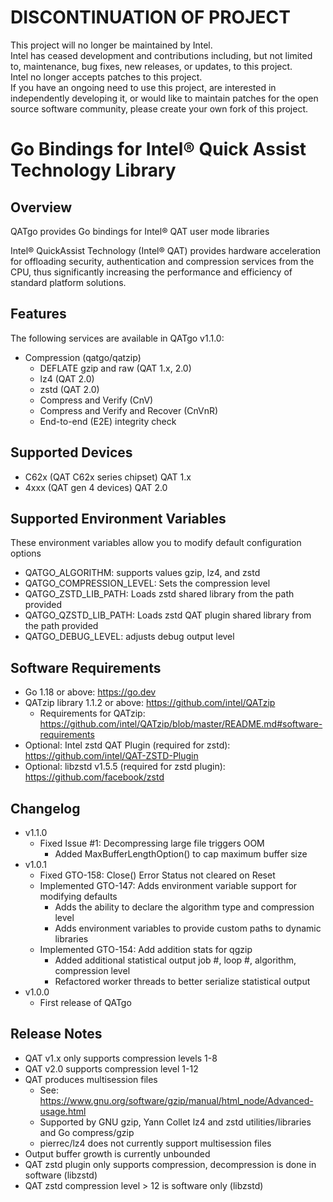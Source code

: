 # DISCONTINUATION OF PROJECT  
This project will no longer be maintained by Intel.  
Intel has ceased development and contributions including, but not limited to, maintenance, bug fixes, new releases, or updates, to this project.  
Intel no longer accepts patches to this project.  
If you have an ongoing need to use this project, are interested in independently developing it, or would like to maintain patches for the open source software community, please create your own fork of this project.  


# Go Bindings for Intel&reg; Quick Assist Technology Library

## Overview
QATgo provides Go bindings for Intel&reg; QAT user mode libraries

Intel&reg; QuickAssist Technology (Intel&reg; QAT) provides hardware acceleration for offloading security, authentication and compression services from the CPU, thus significantly increasing the performance and efficiency of standard platform solutions.

## Features
The following services are available in QATgo v1.1.0:

* Compression (qatgo/qatzip)
  * DEFLATE gzip and raw (QAT 1.x, 2.0)
  * lz4 (QAT 2.0)
  * zstd (QAT 2.0)
  * Compress and Verify (CnV)
  * Compress and Verify and Recover (CnVnR)
  * End-to-end (E2E) integrity check

## Supported Devices
* C62x (QAT C62x series chipset) QAT 1.x
* 4xxx (QAT gen 4 devices) QAT 2.0

## Supported Environment Variables
These environment variables allow you to modify default configuration options
* QATGO_ALGORITHM: supports values gzip, lz4, and zstd
* QATGO_COMPRESSION_LEVEL: Sets the compression level
* QATGO_ZSTD_LIB_PATH: Loads zstd shared library from the path provided
* QATGO_QZSTD_LIB_PATH: Loads zstd QAT plugin shared library from the path provided
* QATGO_DEBUG_LEVEL: adjusts debug output level

## Software Requirements
* Go 1.18 or above: https://go.dev
* QATzip library 1.1.2 or above: https://github.com/intel/QATzip
  * Requirements for QATzip: https://github.com/intel/QATzip/blob/master/README.md#software-requirements
* Optional: Intel zstd QAT Plugin (required for zstd): https://github.com/intel/QAT-ZSTD-Plugin
* Optional: libzstd v1.5.5 (required for zstd plugin): https://github.com/facebook/zstd

## Changelog
* v1.1.0
  * Fixed Issue #1: Decompressing large file triggers OOM
    * Added MaxBufferLengthOption() to cap maximum buffer size
* v1.0.1
  * Fixed GTO-158: Close() Error Status not cleared on Reset
  * Implemented GTO-147: Adds environment variable support for modifying defaults
    * Adds the ability to declare the algorithm type and compression level
    * Adds environment variables to provide custom paths to dynamic libraries
  * Implemented GTO-154: Add addition stats for qgzip
    * Added additional statistical output job #, loop #, algorithm, compression level
    * Refactored worker threads to better serialize statistical output
* v1.0.0
  * First release of QATgo

## Release Notes
* QAT v1.x only supports compression levels 1-8
* QAT v2.0 supports compression level 1-12
* QAT produces multisession files
  * See: https://www.gnu.org/software/gzip/manual/html_node/Advanced-usage.html 
  * Supported by GNU gzip, Yann Collet lz4 and zstd utilities/libraries and Go compress/gzip
  * pierrec/lz4 does not currently support multisession files
* Output buffer growth is currently unbounded
* QAT zstd plugin only supports compression, decompression is done in software (libzstd)
* QAT zstd compression level > 12 is software only (libzstd)
